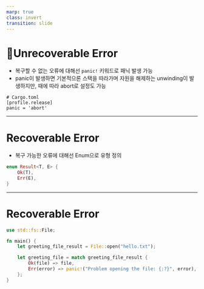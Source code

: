 ```yaml
---
marp: true
class: invert
transition: slide
---
```


# Unrecoverable Error

- 복구할 수 없는 오류에 대해선 `panic!` 키워드로 패닉 발생 가능
- panic이 발생하면 기본적으론 스택을 따라가며 자원을 해제하는 unwinding이 발생하지만, 때에 따라 abort로 설정도 가능
```
# Cargo.toml
[profile.release]
panic = 'abort'
```

---

# Recoverable Error

- 복구 가능한 오류에 대해선 Enum으로 유형 정의
```rs
enum Result<T, E> {
    Ok(T),
    Err(E),
}
```

---

# Recoverable Error

```rs
use std::fs::File;

fn main() {
    let greeting_file_result = File::open("hello.txt");

    let greeting_file = match greeting_file_result {
        Ok(file) => file,
        Err(error) => panic!("Problem opening the file: {:?}", error),
    };
}
```
